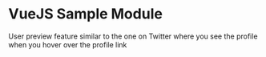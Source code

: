 # VueJS Sample Module
User preview feature similar to the one on Twitter where you see the profile when you hover over the profile link
